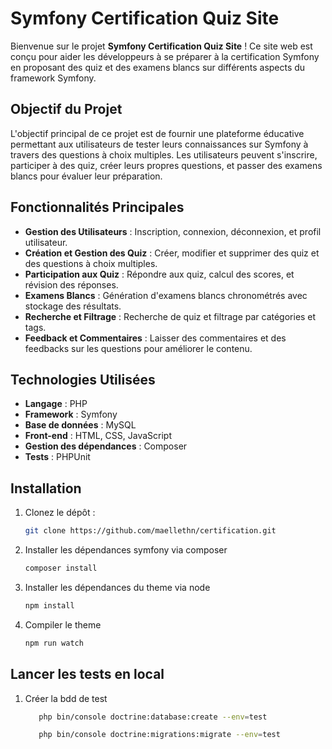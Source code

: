 # Symfony Certification Quiz Site

Bienvenue sur le projet **Symfony Certification Quiz Site** ! Ce site web est conçu pour aider les développeurs à se préparer à la certification Symfony en proposant des quiz et des examens blancs sur différents aspects du framework Symfony.

## Objectif du Projet

L'objectif principal de ce projet est de fournir une plateforme éducative permettant aux utilisateurs de tester leurs connaissances sur Symfony à travers des questions à choix multiples. Les utilisateurs peuvent s'inscrire, participer à des quiz, créer leurs propres questions, et passer des examens blancs pour évaluer leur préparation.

## Fonctionnalités Principales

- **Gestion des Utilisateurs** : Inscription, connexion, déconnexion, et profil utilisateur.
- **Création et Gestion des Quiz** : Créer, modifier et supprimer des quiz et des questions à choix multiples.
- **Participation aux Quiz** : Répondre aux quiz, calcul des scores, et révision des réponses.
- **Examens Blancs** : Génération d'examens blancs chronométrés avec stockage des résultats.
- **Recherche et Filtrage** : Recherche de quiz et filtrage par catégories et tags.
- **Feedback et Commentaires** : Laisser des commentaires et des feedbacks sur les questions pour améliorer le contenu.

## Technologies Utilisées

- **Langage** : PHP
- **Framework** : Symfony
- **Base de données** : MySQL
- **Front-end** : HTML, CSS, JavaScript
- **Gestion des dépendances** : Composer
- **Tests** : PHPUnit

## Installation

1. Clonez le dépôt :
   ```bash
   git clone https://github.com/maellethn/certification.git
   
2. Installer les dépendances symfony via composer
   ```bash
   composer install
   
3. Installer les dépendances du theme via node
   ```bash
   npm install
   
4. Compiler le theme
   ```bash
   npm run watch
   
## Lancer les tests en local

1. Créer la bdd de test

   ```bash
      php bin/console doctrine:database:create --env=test
   ```
   ```bash
      php bin/console doctrine:migrations:migrate --env=test